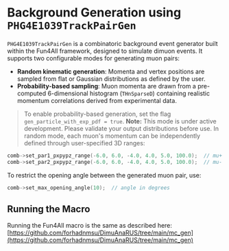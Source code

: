 # Background Generation using `PHG4E1039TrackPairGen`
`PHG4E1039TrackPairGen` is a combinatoric background event generator built within the Fun4All framework, designed to simulate dimuon events. It supports two configurable modes for generating muon pairs:

- **Random kinematic generation**: Momenta and vertex positions are sampled from flat or Gaussian distributions as defined by the user.
- **Probability-based sampling**: Muon momenta are drawn from a pre-computed 6-dimensional histogram (`THnSparseD`) containing realistic momentum correlations derived from experimental data.

> To enable probability-based generation, set the flag `gen_particle_with_exp_pdf = true`.
>**Note:** This mode is under active development. Please validate your output distributions before use.
In random mode, each muon's momentum can be independently defined through user-specified 3D ranges:

```cpp
comb->set_par1_pxpypz_range(-6.0, 6.0, -4.0, 4.0, 5.0, 100.0);  // mu+
comb->set_par2_pxpypz_range(-6.0, 6.0, -4.0, 4.0, 5.0, 100.0);  // mu-
```

To restrict the opening angle between the generated muon pair, use:
```cpp
comb->set_max_opening_angle(10);  // angle in degrees
```

## Running the Macro

Running the Fun4All macro is the same as described here:
[https://github.com/forhadnmsu/DimuAnaRUS/tree/main/mc_gen](https://github.com/forhadnmsu/DimuAnaRUS/tree/main/mc_gen)
